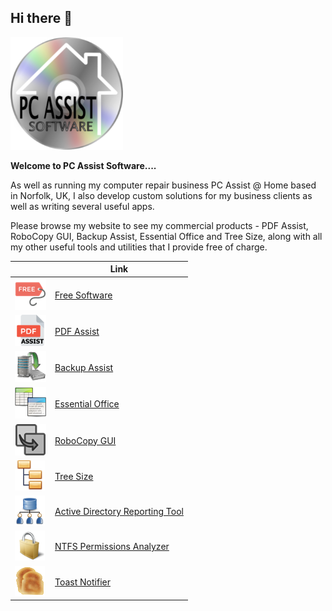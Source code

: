 ## Hi there 👋

![Logo](/Assets/logo.png)

**Welcome to PC Assist Software....**

As well as running my computer repair business PC Assist @ Home based in Norfolk, UK, I also develop custom solutions for my business clients as well as writing several useful apps.

Please browse my website to see my commercial products - PDF Assist, RoboCopy GUI, Backup Assist, Essential Office and Tree Size, along with all my other useful tools and utilities that I provide free of charge.


|     | Link |
| ------------- | ------------- |
| ![Free Software](/Assets/free.png) | [Free Software](https://www.pcassistsoftware.co.uk/free.html) |
| ![PDF Assist](/Assets/PDF_Assist_Store50x50Logo.png) | [PDF Assist](https://www.pcassistsoftware.co.uk/pdfassist.html) |
| ![Backup Assist](/Assets/Backup_Assist_Store50x50Logo.png) | [Backup Assist](https://www.pcassistsoftware.co.uk/backupassist.html) |
| ![Essential Office](/Assets/EssentialOffice_Store50x50Logo.png) | [Essential Office](https://www.pcassistsoftware.co.uk/essentialoffice.html) |
| ![RoboCopy GUI](/Assets/RoboCopy_GUI_Store50x50Logo.png) | [RoboCopy GUI](https://www.pcassistsoftware.co.uk/robocopygui.html) |
| ![Tree Size](/Assets/TreeSize_Store50x50Logo.png) | [Tree Size](https://apps.microsoft.com/detail/9nkh0klvxsjc?hl=en-gb&gl=GB) |
| ![Active Directory Reporting Tool](/Assets/ActiveDirectoryReportingTool_Store50x50Logo.png) | [Active Directory Reporting Tool](https://apps.microsoft.com/detail/9n45zcrrf901?hl=en-gb&gl=GB) |
| ![NTFS Permissions Analyzer](/Assets/NTFSPermissionsAnalyzer_Store50x50Logo.png) | [NTFS Permissions Analyzer](https://apps.microsoft.com/detail/9nszqlsl1fw8?hl=en-gb&gl=GB) |
| ![Toast Notifier](/Assets/ToastNotifier_Store50x50Logo.png) | [Toast Notifier](https://apps.microsoft.com/detail/9ndnz8qv7pfr?hl=en-gb&gl=GB) |
